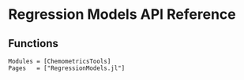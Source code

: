 # Regression Models API Reference

## Functions

```@autodocs
Modules = [ChemometricsTools]
Pages   = ["RegressionModels.jl"]
```
